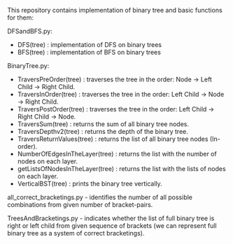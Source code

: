This repository contains implementation of binary tree and basic functions for them:

DFSandBFS.py:
  - DFS(tree) : implementation of DFS on binary trees
  - BFS(tree) : implementation of BFS on binary trees

BinaryTree.py:
  - TraversPreOrder(tree) : traverses the tree in the order: Node → Left Child → Right Child.
  - TraversInOrder(tree) : traverses the tree in the order: Left Child → Node → Right Child.
  - TraversPostOrder(tree) : traverses the tree in the order: Left Child → Right Child → Node.
  - TraversSum(tree) : returns the sum of all binary tree nodes.
  - TraversDepthv2(tree) : returns the depth of the binary tree. 
  - TraversReturnValues(tree) : returns the list of all binary tree nodes (In-order).
  - NumberOfEdgesInTheLayer(tree) : returns the list with the number of nodes on each layer.
  - getListsOfNodesInTheLayer(tree) : returns the list with the lists of nodes on each layer.
  - VerticalBST(tree) : prints the binary tree vertically.

all_correct_bracketings.py - identifies the number of all possible combinations from given number of bracket-pairs.

TreesAndBracketings.py - indicates whether the list of full binary tree is right or left child from given sequence of 
brackets (we can represent full binary tree as a system of correct bracketings).
